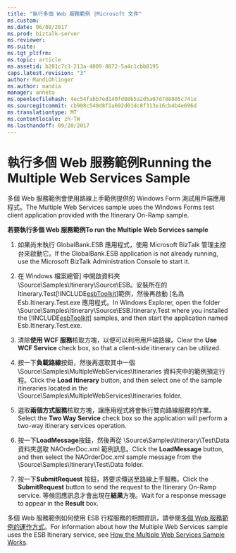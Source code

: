 ```yaml
---
title: "執行多個 Web 服務範例 |Microsoft 文件"
ms.custom: 
ms.date: 06/08/2017
ms.prod: biztalk-server
ms.reviewer: 
ms.suite: 
ms.tgt_pltfrm: 
ms.topic: article
ms.assetid: b201c7c3-213a-4009-8872-5a4c1cbb8195
caps.latest.revision: "3"
author: MandiOhlinger
ms.author: mandia
manager: anneta
ms.openlocfilehash: 4ec54fabb7ed140fd88b5a2d5a07d788805c741e
ms.sourcegitcommit: cb908c540d8f1a692d01dc8f313e16cb4b4e696d
ms.translationtype: MT
ms.contentlocale: zh-TW
ms.lasthandoff: 09/20/2017
---
```

# <a name="running-the-multiple-web-services-sample"></a><span data-ttu-id="f47eb-102">執行多個 Web 服務範例</span><span class="sxs-lookup"><span data-stu-id="f47eb-102">Running the Multiple Web Services Sample</span></span>
<span data-ttu-id="f47eb-103">多個 Web 服務範例會使用路線上手範例提供的 Windows Form 測試用戶端應用程式。</span><span class="sxs-lookup"><span data-stu-id="f47eb-103">The Multiple Web Services sample uses the Windows Forms test client application provided with the Itinerary On-Ramp sample.</span></span>  
  
 <span data-ttu-id="f47eb-104">**若要執行多個 Web 服務範例**</span><span class="sxs-lookup"><span data-stu-id="f47eb-104">**To run the Multiple Web Services sample**</span></span>  
  
1.  <span data-ttu-id="f47eb-105">如果尚未執行 GlobalBank.ESB 應用程式，使用 Microsoft BizTalk 管理主控台來啟動它。</span><span class="sxs-lookup"><span data-stu-id="f47eb-105">If the GlobalBank.ESB application is not already running, use the Microsoft BizTalk Administration Console to start it.</span></span>  
  
2.  <span data-ttu-id="f47eb-106">在 Windows 檔案總管] 中開啟資料夾 \Source\Samples\Itinerary\Source\ESB。安裝所在的 Itinerary.Test[!INCLUDE[esbToolkit](../includes/esbtoolkit-md.md)]範例，然後再啟動 [名為 Esb.Itinerary.Test.exe 應用程式。</span><span class="sxs-lookup"><span data-stu-id="f47eb-106">In Windows Explorer, open the folder \Source\Samples\Itinerary\Source\ESB.Itinerary.Test where you installed the [!INCLUDE[esbToolkit](../includes/esbtoolkit-md.md)] samples, and then start the application named Esb.Itinerary.Test.exe.</span></span>  
  
3.  <span data-ttu-id="f47eb-107">清除**使用 WCF 服務**核取方塊，以便可以利用用戶端路線。</span><span class="sxs-lookup"><span data-stu-id="f47eb-107">Clear the **Use WCF Service** check box, so that a client-side itinerary can be utilized.</span></span>  
  
4.  <span data-ttu-id="f47eb-108">按一下**負載路線**按鈕，然後再選取其中一個 \Source\Samples\MultipleWebServices\Itineraries 資料夾中的範例預定行程。</span><span class="sxs-lookup"><span data-stu-id="f47eb-108">Click the **Load Itinerary** button, and then select one of the sample itineraries located in the \Source\Samples\MultipleWebServices\Itineraries folder.</span></span>  
  
5.  <span data-ttu-id="f47eb-109">選取**兩個方式服務**核取方塊，讓應用程式將會執行雙向路線服務的作業。</span><span class="sxs-lookup"><span data-stu-id="f47eb-109">Select the **Two Way Service** check box so the application will perform a two-way itinerary services operation.</span></span>  
  
6.  <span data-ttu-id="f47eb-110">按一下**LoadMessage**按鈕，然後再從 \Source\Samples\Itinerary\Test\Data 資料夾選取 NAOrderDoc.xml 範例訊息。</span><span class="sxs-lookup"><span data-stu-id="f47eb-110">Click the **LoadMessage** button, and then select the NAOrderDoc.xml sample message from the \Source\Samples\Itinerary\Test\Data folder.</span></span>  
  
7.  <span data-ttu-id="f47eb-111">按一下**SubmitRequest**  按鈕，將要求傳送至路線上手服務。</span><span class="sxs-lookup"><span data-stu-id="f47eb-111">Click the **SubmitRequest** button to send the request to the Itinerary On-Ramp service.</span></span> <span data-ttu-id="f47eb-112">等候回應訊息才會出現在**結果**方塊。</span><span class="sxs-lookup"><span data-stu-id="f47eb-112">Wait for a response message to appear in the **Result** box.</span></span>  
  
 <span data-ttu-id="f47eb-113">多個 Web 服務範例如何使用 ESB 行程服務的相關資訊，請參閱[多個 Web 服務範例的運作方式](../esb-toolkit/how-the-multiple-web-services-sample-works.md)。</span><span class="sxs-lookup"><span data-stu-id="f47eb-113">For information about how the Multiple Web Services sample uses the ESB Itinerary service, see [How the Multiple Web Services Sample Works](../esb-toolkit/how-the-multiple-web-services-sample-works.md).</span></span>